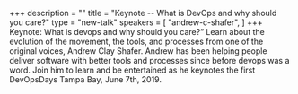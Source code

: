 +++
description = ""
title = "Keynote -- What is DevOps and why should you care?"
type = "new-talk"
speakers = [
        "andrew-c-shafer",
]
+++
Keynote: What is devops and why should you care?” Learn about the evolution of the movement, the tools, and processes from one of the original voices, Andrew Clay Shafer.  Andrew has been helping people deliver software with better tools and processes since before devops was a word. Join him to learn and be entertained as he keynotes the first DevOpsDays Tampa Bay, June 7th, 2019.